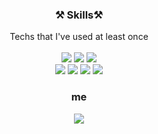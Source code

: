
<div align="center"> 
<h3> ⚒ Skills⚒  </h3>
Techs that I've used at least once<br><br>
<img src="https://img.shields.io/badge/java-FF4500?style=flat-square&logo=JAVA&logoColor=white"/> 
<img src="https://img.shields.io/badge/C++-1E90FF?style=flat-square&logo=C%2B%2B&logoColor=white"/>
<img src="https://img.shields.io/badge/JavaScript-FFD700?style=flat-square&logo=JavaScript&logoColor=white"/> <br>  
<img src="https://img.shields.io/badge/python-4682B4?style=flat-square&logo=python&logoColor=white"/> 
<img src="https://img.shields.io/badge/SpringBoot-9ACD32?style=flat-square&logo=SpringBoot&logoColor=white"/> 
<img src="https://img.shields.io/badge/Mysql-FFA500?style=flat-square&logo=Mysql&logoColor=white"/> 
<img src="https://img.shields.io/badge/django-2E8B57?style=flat-square&logo=django&logoColor=white"/>
  
  <h3>  me</h3>
<a href="https://velog.io/@code12"><img src="https://img.shields.io/badge/velog-FA8072?style=flat-square&logo=simpleicons에서_아이콘이름&logoColor=white&link=https://velog.io/@code12"/></a>
</div>


